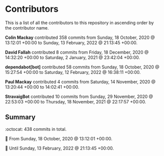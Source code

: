 # Contributors

This is a list of all the contributors to this repository in ascending order by the contributor name.

**Colin Mackay** contributed 358 commits from Sunday, 18 October, 2020 @ 13:12:01 +00:00 to Sunday, 13 February, 2022 @ 21:13:45 +00:00.

**David Fallah** contributed 8 commits from Friday, 18 December, 2020 @ 14:32:20 +00:00 to Saturday, 2 January, 2021 @ 23:42:04 +00:00.

**dependabot[bot]** contributed 58 commits from Sunday, 18 October, 2020 @ 15:27:54 +00:00 to Saturday, 12 February, 2022 @ 16:38:11 +00:00.

**Paul Mackay** contributed 4 commits from Saturday, 14 November, 2020 @ 13:20:44 +00:00 to 14:02:41 +00:00.

**StravaigBot** contributed 10 commits from Sunday, 29 November, 2020 @ 22:53:03 +00:00 to Thursday, 18 November, 2021 @ 22:17:57 +00:00.

## Summary

:octocat: 438 commits in total.

:date: From Sunday, 18 October, 2020 @ 13:12:01 +00:00.

:date: Until Sunday, 13 February, 2022 @ 21:13:45 +00:00.

